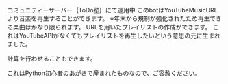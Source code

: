 コミュニティーサーバー｛ToDo塾｝にて運用中
このbotはYouTubeMusicURLより音楽を再生することができます。
※年末から規制が強化されたため再生できる楽曲はかなり限られます。
URLを用いたプレイリストの作成ができます。
これはYouTubeAPIがなくてもプレイリストを再生したいという意思の元に生まれました。

計算を行わせることもできます。

これはPython初心者のあがきで産まれたものなので、ご容赦ください。

